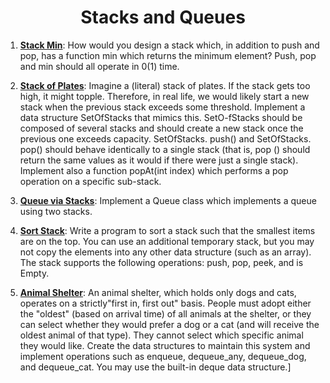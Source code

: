 <h1 align="center" style="border-bottom: none;"> Stacks and Queues </h1>

[Stack Min]: ../src/algorithmic/stacks.py#L70
[Stack of Plates]: ../src/algorithmic/stacks.py#L187
[Queue via Stacks]: ../src/algorithmic/queues.py#L5
[Sort Stack]: ../src/algorithmic/stacks.py#L158
[Animal Shelter]: ../src/algorithmic/queues.py#L75


1. **[Stack Min]**: How would you design a stack which, in addition to push and pop, has a function min
which returns the minimum element? Push, pop and min should all operate in 0(1) time.

2. **[Stack of Plates]**: Imagine a (literal) stack of plates. If the stack gets too high, it might topple.
Therefore, in real life, we would likely start a new stack when the previous stack exceeds some
threshold. Implement a data structure SetOfStacks that mimics this. SetO-fStacks should be
composed of several stacks and should create a new stack once the previous one exceeds capacity.
SetOfStacks. push() and SetOfStacks. pop() should behave identically to a single stack
(that is, pop () should return the same values as it would if there were just a single stack).
Implement also a function popAt(int index) which performs a pop operation on a specific sub-stack.


3. **[Queue via Stacks]**: Implement a Queue class which implements a queue using two stacks.


4. **[Sort Stack]**: Write a program to sort a stack such that the smallest items are on the top. You can use
an additional temporary stack, but you may not copy the elements into any other data structure
(such as an array). The stack supports the following operations: push, pop, peek, and is Empty.


5. **[Animal Shelter]**: An animal shelter, which holds only dogs and cats, operates on a strictly"first in, first
out" basis. People must adopt either the "oldest" (based on arrival time) of all animals at the shelter,
or they can select whether they would prefer a dog or a cat (and will receive the oldest animal of
that type). They cannot select which specific animal they would like. Create the data structures to
maintain this system and implement operations such as enqueue, dequeue_any, dequeue_dog,
and dequeue_cat. You may use the built-in deque data structure.]
